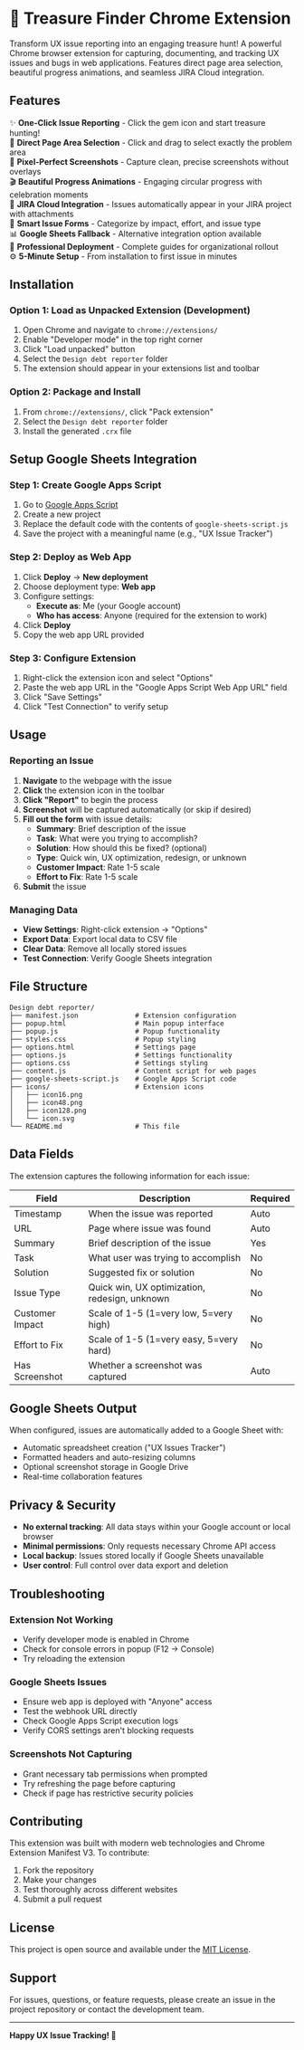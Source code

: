 # 💎 Treasure Finder Chrome Extension

Transform UX issue reporting into an engaging treasure hunt! A powerful Chrome browser extension for capturing, documenting, and tracking UX issues and bugs in web applications. Features direct page area selection, beautiful progress animations, and seamless JIRA Cloud integration.

## Features

✨ **One-Click Issue Reporting** - Click the gem icon and start treasure hunting!  
🎯 **Direct Page Area Selection** - Click and drag to select exactly the problem area  
📸 **Pixel-Perfect Screenshots** - Capture clean, precise screenshots without overlays  
🎬 **Beautiful Progress Animations** - Engaging circular progress with celebration moments  
🏢 **JIRA Cloud Integration** - Issues automatically appear in your JIRA project with attachments  
📝 **Smart Issue Forms** - Categorize by impact, effort, and issue type  
📊 **Google Sheets Fallback** - Alternative integration option available  
🚀 **Professional Deployment** - Complete guides for organizational rollout  
⚙️ **5-Minute Setup** - From installation to first issue in minutes

## Installation

### Option 1: Load as Unpacked Extension (Development)

1. Open Chrome and navigate to `chrome://extensions/`
2. Enable "Developer mode" in the top right corner
3. Click "Load unpacked" button
4. Select the `Design debt reporter` folder
5. The extension should appear in your extensions list and toolbar

### Option 2: Package and Install

1. From `chrome://extensions/`, click "Pack extension"
2. Select the `Design debt reporter` folder
3. Install the generated `.crx` file

## Setup Google Sheets Integration

### Step 1: Create Google Apps Script

1. Go to [Google Apps Script](https://script.google.com)
2. Create a new project
3. Replace the default code with the contents of `google-sheets-script.js`
4. Save the project with a meaningful name (e.g., "UX Issue Tracker")

### Step 2: Deploy as Web App

1. Click **Deploy** → **New deployment**
2. Choose deployment type: **Web app**
3. Configure settings:
   - **Execute as**: Me (your Google account)
   - **Who has access**: Anyone (required for the extension to work)
4. Click **Deploy**
5. Copy the web app URL provided

### Step 3: Configure Extension

1. Right-click the extension icon and select "Options"
2. Paste the web app URL in the "Google Apps Script Web App URL" field
3. Click "Save Settings"
4. Click "Test Connection" to verify setup

## Usage

### Reporting an Issue

1. **Navigate** to the webpage with the issue
2. **Click** the extension icon in the toolbar
3. **Click "Report"** to begin the process
4. **Screenshot** will be captured automatically (or skip if desired)
5. **Fill out the form** with issue details:
   - **Summary**: Brief description of the issue
   - **Task**: What were you trying to accomplish?
   - **Solution**: How should this be fixed? (optional)
   - **Type**: Quick win, UX optimization, redesign, or unknown
   - **Customer Impact**: Rate 1-5 scale
   - **Effort to Fix**: Rate 1-5 scale
6. **Submit** the issue

### Managing Data

- **View Settings**: Right-click extension → "Options"
- **Export Data**: Export local data to CSV file
- **Clear Data**: Remove all locally stored issues
- **Test Connection**: Verify Google Sheets integration

## File Structure

```
Design debt reporter/
├── manifest.json              # Extension configuration
├── popup.html                 # Main popup interface
├── popup.js                   # Popup functionality
├── styles.css                 # Popup styling
├── options.html               # Settings page
├── options.js                 # Settings functionality
├── options.css                # Settings styling
├── content.js                 # Content script for web pages
├── google-sheets-script.js    # Google Apps Script code
├── icons/                     # Extension icons
│   ├── icon16.png
│   ├── icon48.png
│   ├── icon128.png
│   └── icon.svg
└── README.md                  # This file
```

## Data Fields

The extension captures the following information for each issue:

| Field | Description | Required |
|-------|-------------|----------|
| Timestamp | When the issue was reported | Auto |
| URL | Page where issue was found | Auto |
| Summary | Brief description of the issue | Yes |
| Task | What user was trying to accomplish | No |
| Solution | Suggested fix or solution | No |
| Issue Type | Quick win, UX optimization, redesign, unknown | No |
| Customer Impact | Scale of 1-5 (1=very low, 5=very high) | No |
| Effort to Fix | Scale of 1-5 (1=very easy, 5=very hard) | No |
| Has Screenshot | Whether a screenshot was captured | Auto |

## Google Sheets Output

When configured, issues are automatically added to a Google Sheet with:
- Automatic spreadsheet creation ("UX Issues Tracker")
- Formatted headers and auto-resizing columns  
- Optional screenshot storage in Google Drive
- Real-time collaboration features

## Privacy & Security

- **No external tracking**: All data stays within your Google account or local browser
- **Minimal permissions**: Only requests necessary Chrome API access
- **Local backup**: Issues stored locally if Google Sheets unavailable
- **User control**: Full control over data export and deletion

## Troubleshooting

### Extension Not Working
- Verify developer mode is enabled in Chrome
- Check for console errors in popup (F12 → Console)
- Try reloading the extension

### Google Sheets Issues
- Ensure web app is deployed with "Anyone" access
- Test the webhook URL directly
- Check Google Apps Script execution logs
- Verify CORS settings aren't blocking requests

### Screenshots Not Capturing
- Grant necessary tab permissions when prompted
- Try refreshing the page before capturing
- Check if page has restrictive security policies

## Contributing

This extension was built with modern web technologies and Chrome Extension Manifest V3. To contribute:

1. Fork the repository
2. Make your changes
3. Test thoroughly across different websites
4. Submit a pull request

## License

This project is open source and available under the [MIT License](LICENSE).

## Support

For issues, questions, or feature requests, please create an issue in the project repository or contact the development team.

---

**Happy UX Issue Tracking! 🎉**
